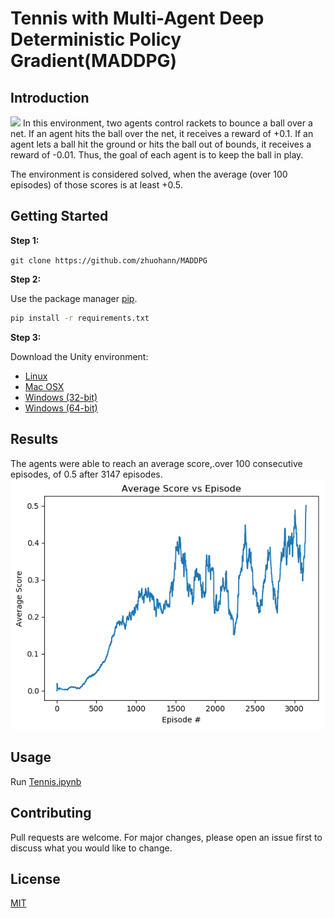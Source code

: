 # Tennis with Multi-Agent Deep Deterministic Policy Gradient(MADDPG)
## Introduction
![](images/Tennis.gif)
In this environment, two agents control rackets to bounce a ball over a net. If an agent hits the ball over the net, it receives a reward of +0.1. If an agent lets a ball hit the ground or hits the ball out of bounds, it receives a reward of -0.01. Thus, the goal of each agent is to keep the ball in play.

The environment is considered solved, when the average (over 100 episodes) of those scores is at least +0.5.

## Getting Started 
**Step 1:**

`git clone https://github.com/zhuohann/MADDPG`

**Step 2:**

Use the package manager [pip](https://pip.pypa.io/en/stable/).
```bash
pip install -r requirements.txt
```

**Step 3:**

Download the Unity environment:
- [Linux](https://s3-us-west-1.amazonaws.com/udacity-drlnd/P3/Tennis/Tennis_Linux.zip)  
- [Mac OSX](https://s3-us-west-1.amazonaws.com/udacity-drlnd/P3/Tennis/Tennis.app.zip)
- [Windows (32-bit)](https://s3-us-west-1.amazonaws.com/udacity-drlnd/P3/Tennis/Tennis_Windows_x86.zip)
- [Windows (64-bit)](https://s3-us-west-1.amazonaws.com/udacity-drlnd/P3/Tennis/Tennis_Windows_x86_64.zip)


## Results
The agents were able to reach an average score,.over 100 consecutive episodes, of 0.5 after 3147 episodes.
![](images/07262019-01.png)

## Usage

Run [Tennis.ipynb](https://github.com/zhuohann/MADDPG/blob/master/Tennis.ipynb)

## Contributing
Pull requests are welcome. For major changes, please open an issue first to discuss what you would like to change.
## License
[MIT](https://choosealicense.com/licenses/mit/)
